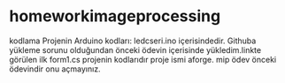 # homeworkimageprocessing
kodlama
Projenin Arduino kodları: ledcseri.ino içerisindedir. Githuba yükleme sorunu olduğundan önceki ödevin içerisinde yükledim.linkte görülen ilk 
form1.cs projenin kodlarıdır proje ismi aforge.
mip ödev önceki ödevindir onu açmayınız.
